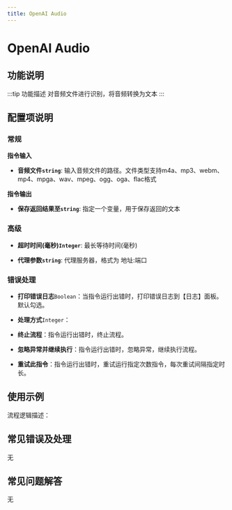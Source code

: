 ```yaml
---
title: OpenAI Audio
---
```


# OpenAI Audio

## 功能说明

:::tip 功能描述
对音频文件进行识别，将音频转换为文本
:::

## 配置项说明

### 常规

**指令输入**

- **音频文件`string`**: 输入音频文件的路径。文件类型支持m4a、mp3、webm、mp4、mpga、wav、mpeg、ogg、oga、flac格式


**指令输出**

- **保存返回结果至`string`**: 指定一个变量，用于保存返回的文本

### 高级

- **超时时间(毫秒)`Integer`**: 最长等待时间(毫秒)

- **代理参数`string`**: 代理服务器，格式为 地址:端口

### 错误处理

- **打印错误日志**`Boolean`：当指令运行出错时，打印错误日志到【日志】面板。默认勾选。

- **处理方式**`Integer`：

 - **终止流程**：指令运行出错时，终止流程。

 - **忽略异常并继续执行**：指令运行出错时，忽略异常，继续执行流程。

 - **重试此指令**：指令运行出错时，重试运行指定次数指令，每次重试间隔指定时长。

## 使用示例

流程逻辑描述：

## 常见错误及处理

无

## 常见问题解答

无

